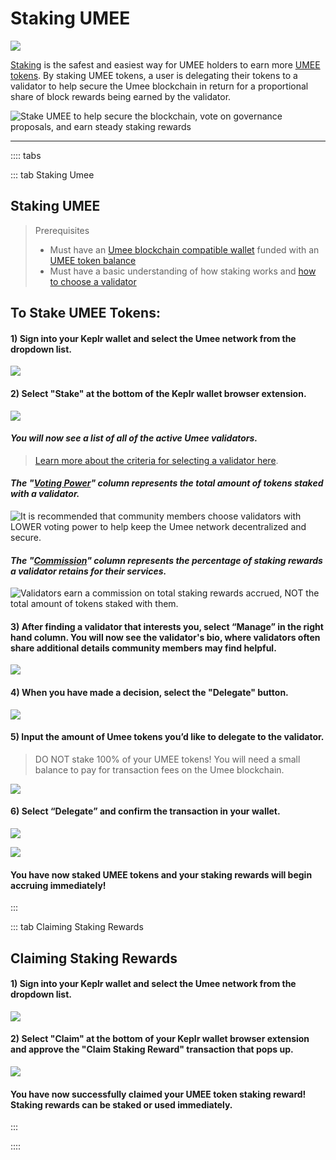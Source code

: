 # Staking UMEE

![](/bg/staking-umee.png)

[Staking](/users/blockchain-basics/what-is-staking) is the safest and easiest way for UMEE holders to earn more [UMEE tokens](/overview/umee-token). By staking UMEE tokens, a user is delegating their tokens to a validator to help secure the Umee blockchain in return for a proportional share of block rewards being earned by the validator.

![Stake UMEE to help secure the blockchain, vote on governance proposals, and earn steady staking rewards](/bg/why-stake.png)

****

:::: tabs

::: tab Staking Umee

## Staking UMEE

> Prerequisites
>
> * Must have an [Umee blockchain compatible wallet](/users/getting-started/creating-wallet.html#creating-an-umee-blockchain-compatible-wallet) funded with an [UMEE token balance](/users/getting-started/funding-wallet)
> * Must have a basic understanding of how staking works and [how to choose a validator](/users/staking-umee/selecting-validator)

## To Stake UMEE Tokens:

#### 1) Sign into your Keplr wallet and select the Umee network from the dropdown list.

![](/bg/stake-umee-1.png)

#### 2) Select "Stake" at the bottom of the Keplr wallet browser extension.

![](/bg/stake-umee-2.png)

#### *You will now see a list of all of the active Umee validators.*

> [Learn more about the criteria for selecting a validator here](/users/staking-umee/selecting-validator).

#### *The "[Voting Power](/users/staking-umee/selecting-validator)" column represents the total amount of tokens staked with a validator.*

![It is recommended that community members choose validators with LOWER voting power to help keep the Umee network decentralized and secure.](/bg/stake-umee-3.png)

#### *The "[Commission](/users/staking-umee/selecting-validator)" column represents the percentage of staking rewards a validator retains for their services.*

![Validators earn a commission on total staking rewards accrued, NOT the total amount of tokens staked with them.](/bg/stake-umee-4.png)

#### 3) After finding a validator that interests you, select “Manage” in the right hand column. You will now see the validator's bio, where validators often share additional details community members may find helpful.

![](/bg/stake-umee-5.png)

#### 4) When you have made a decision, select the "Delegate" button.

![](/bg/stake-umee-6.png)

#### 5) Input the amount of Umee tokens you’d like to delegate to the validator.

> DO NOT stake 100% of your UMEE tokens! You will need a small balance to pay for transaction fees on the Umee blockchain.

![](/bg/stake-umee-7.png)

#### 6) Select “Delegate” and confirm the transaction in your wallet.

![](/bg/stake-umee-8.png)

![](/bg/stake-umee-9.png)

#### You have now staked UMEE tokens and your staking rewards will begin accruing immediately!

:::

::: tab Claiming Staking Rewards

## Claiming Staking Rewards

#### 1) Sign into your Keplr wallet and select the Umee network from the dropdown list.

![](/bg/claim-stake-1.png)

#### 2) Select "Claim" at the bottom of your Keplr wallet browser extension and approve the "Claim Staking Reward" transaction that pops up.

![](/bg/claim-stake-2.png)

#### You have now successfully claimed your UMEE token staking reward! Staking rewards can be staked or used immediately.

:::

::::